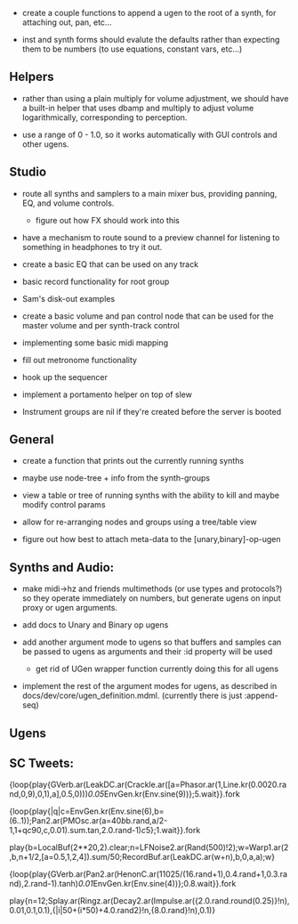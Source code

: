 * create a couple functions to append a ugen to the root of a synth, for
attaching out, pan, etc...

* inst and synth forms should evalute the defaults rather than expecting them to
be numbers (to use equations, constant vars, etc...)

## Helpers

* rather than using a plain multiply for volume adjustment, we should have
a built-in helper that uses dbamp and multiply to adjust volume logarithmically,
corresponding to perception.
 - use a range of 0 - 1.0, so it works automatically with GUI controls and other
   ugens.

## Studio

* route all synths and samplers to a main mixer bus, providing panning, EQ, and
volume controls.
  - figure out how FX should work into this

* have a mechanism to route sound to a preview channel for listening to
something in headphones to try it out.

* create a basic EQ that can be used on any track

* basic record functionality for root group
 - Sam's disk-out examples

* create a basic volume and pan control node that can be used for the master
volume and per synth-track control

* implementing some basic midi mapping

* fill out metronome functionality

* hook up the sequencer

* implement a portamento helper on top of slew

* Instrument groups are nil if they're created before the server is booted

## General

* create a function that prints out the currently running synths
 - maybe use node-tree + info from the synth-groups

* view a table or tree of running synths with the ability to kill and maybe
modify control params

* allow for re-arranging nodes and groups using a tree/table view

* figure out how best to attach meta-data to the [unary,binary]-op-ugen

## Synths and Audio:

* make midi->hz and friends multimethods (or use types and protocols?) so they
operate immediately on numbers, but generate ugens on input proxy or ugen
arguments.

* add docs to Unary and Binary op ugens

* add another argument mode to ugens so that buffers and samples can be passed
to ugens as arguments and their :id property will be used
  - get rid of UGen wrapper function currently doing this for all ugens

* implement the rest of the argument modes for ugens, as described in
  docs/dev/core/ugen_definition.mdml.
 (currently there is just :append-seq)

## Ugens

## SC Tweets:

{loop{play{GVerb.ar(LeakDC.ar(Crackle.ar([a=Phasor.ar(1,Line.kr(0.0020.rand,0,9),0,1),a],0.5,0)))*0.05*EnvGen.kr(Env.sine(9))};5.wait}}.fork

{loop{play{|q|c=EnvGen.kr(Env.sine(6),b=(6..1));Pan2.ar(PMOsc.ar(a=40*b*b.rand,a/2-1,1+q*c*90,c,0.01).sum.tan,2.0.rand-1)*c*5};1.wait}}.fork

play{b=LocalBuf(2**20,2).clear;n=LFNoise2.ar(Rand(500)!2);w=Warp1.ar(2,b,n+1/2,[a=0.5,1,2,4]).sum/50;RecordBuf.ar(LeakDC.ar(w+n),b,0,a,a);w}

{loop{play{GVerb.ar(Pan2.ar(HenonC.ar(11025/(16.rand+1),0.4.rand+1,0.3.rand),2.rand-1).tanh)*0.01*EnvGen.kr(Env.sine(4))};0.8.wait}}.fork

play{n=12;Splay.ar(Ringz.ar(Decay2.ar(Impulse.ar({2.0.rand.round(0.25)}!n),0.01,0.1,0.1),{|i|50+(i*50)+4.0.rand2}!n,{8.0.rand}!n),0.1)}

